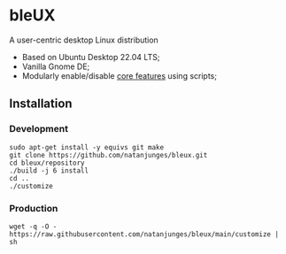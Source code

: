 # bleUX
A user-centric desktop Linux distribution

- Based on Ubuntu Desktop 22.04 LTS;
- Vanilla Gnome DE;
- Modularly enable/disable [core features](https://github.com/natanjunges/bleux/wiki/Features) using scripts;

## Installation
### Development

```shell
sudo apt-get install -y equivs git make
git clone https://github.com/natanjunges/bleux.git
cd bleux/repository
./build -j 6 install
cd ..
./customize
```

### Production

```shell
wget -q -O - https://raw.githubusercontent.com/natanjunges/bleux/main/customize | sh
```
